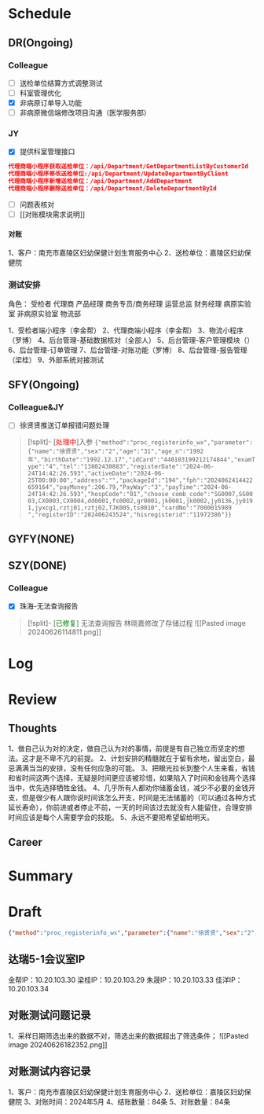 # Schedule
## DR(Ongoing)
### Colleague
- [ ] 送检单位结算方式调整测试
- [ ] 科室管理优化
- [x] 非病原订单导入功能
- [ ] 非病原微信端修改项目沟通（医学服务部）

### JY
- [x] 提供科室管理接口
```JSON
代理商端小程序获取送检单位：/api/Department/GetDepartmentListByCustomerId
代理商端小程序修改送检单位:/api/Department/UpdateDepartmentByClient
代理商端小程序新增送检单位：/api/Department/AddDepartment
代理商端小程序删除送检单位：/api/Department/DeleteDepartmentById
```

- [ ] 问题表核对
- [ ] [[对账模块需求说明]]

#### 对账
1、客户：南充市嘉陵区妇幼保健计划生育服务中心
2、送检单位：嘉陵区妇幼保健院
### 测试安排
角色：
受检者
代理商
产品经理
商务专员/商务经理
运营总监
财务经理
病原实验室
非病原实验室
物流部

1、受检者端小程序（李金帮）
2、代理商端小程序（李金帮）
3、物流小程序（罗博）
4、后台管理-基础数据核对（全部人）
5、后台管理-客户管理模块（）
6、后台管理-订单管理
7、后台管理-对账功能（罗博）
8、后台管理-报告管理（梁桂）
9、外部系统对接测试
## SFY(Ongoing)
### Colleague&JY
- [ ] 徐贤贤推送订单报错问题处理
>[!split]- [<font color="red">处理中</font>]入参
> ```{"method":"proc_registerinfo_wx","parameter":{"name":"徐贤贤","sex":"2","age":"31","age_n":"1992年","birthDate":"1992.12.17","idCard":"440103199212174844","examType":"4","tel":"13802430883","registerDate":"2024-06-24T14:42:26.593","activeDate":"2024-06-25T00:00:00","address":"","packageId":"194","fph":"2024062414422659164","payMoney":206.79,"PayWay":"3","payTime":"2024-06-24T14:42:26.593","hospCode":"01","choose_comb_code":"SG0007,SG0003,CX0003,CX0004,dd0001,fs0002,gr0001,jk0001,jk0002,jy0136,jy0191,jyxcg1,rztj01,rztj02,TJK005,ts0010","cardNo":"7000015989                                        ","registerID":"202406243524","hisregisterid":"11972386"}}```
## GYFY(NONE)
## SZY(DONE)
### Colleague
- [x] 珠海-无法查询报告
>[!split]- [<font color="green">已修复</font>] 无法查询报告
>林晓嘉修改了存储过程
>![[Pasted image 20240626114811.png]]
# Log

# Review
## Thoughts
1、做自己认为对的决定，做自己认为对的事情，前提是有自己独立而坚定的想法。这才是不卑不亢的前提。
2、计划安排的精髓就在于留有余地，留出空白，最忌满满当当的安排，没有任何应急的可能。
3、把眼光拉长到整个人生来看，省钱和省时间这两个选择，无疑是时间更应该被珍惜，如果陷入了时间和金钱两个选择当中，优先选择牺牲金钱。
4、几乎所有人都劝你储蓄金钱，减少不必要的金钱开支，但是很少有人跟你说时间该怎么开支，时间是无法储蓄的（可以通过各种方式延长寿命），你前进或者停止不前，一天的时间该过去就没有人能留住，合理安排时间应该是每个人需要学会的技能。
5、永远不要把希望留给明天。

## Career


# Summary

# Draft
```JSON
{"method":"proc_registerinfo_wx","parameter":{"name":"徐贤贤","sex":"2","age":"31","age_n":"1992年","birthDate":"1992.12.17","idCard":"440103199212174844","examType":"4","tel":"13802430883","registerDate":"2024-06-24T14:42:26.593","activeDate":"2024-06-25T00:00:00","address":"","packageId":"194","fph":"2024062414422659164","payMoney":206.79,"PayWay":"3","payTime":"2024-06-24T14:42:26.593","hospCode":"01","choose_comb_code":"SG0007,SG0003,CX0003,CX0004,dd0001,fs0002,gr0001,jk0001,jk0002,jy0136,jy0191,jyxcg1,rztj01,rztj02,TJK005,ts0010","cardNo":"7000015989                                        ","registerID":"202406243524","hisregisterid":"11972386"}}
```

## 达瑞5-1会议室IP
金帮IP：10.20.103.30
梁桂IP：10.20.103.29
朱晟IP：10.20.103.33
佳洋IP：10.20.103.34


## 对账测试问题记录
1、采样日期筛选出来的数据不对，筛选出来的数据超出了筛选条件；
![[Pasted image 20240626182352.png]]

## 对账测试内容记录
1、客户：南充市嘉陵区妇幼保健计划生育服务中心
2、送检单位：嘉陵区妇幼保健院
3、对账时间：2024年5月
4、结账数量：84条
5、对账数量：84条